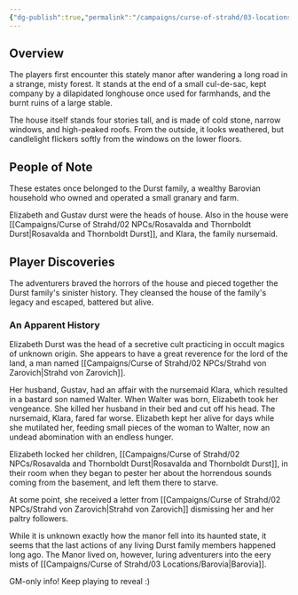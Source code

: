 ```yaml
---
{"dg-publish":true,"permalink":"/campaigns/curse-of-strahd/03-locations/durst-estates/","tags":["location/building/residence","location/country/barovia"]}
---
```


## Overview
The players first encounter this stately manor after wandering a long road in a strange, misty forest. It stands at the end of a small cul-de-sac, kept company by a dilapidated longhouse once used for farmhands, and the burnt ruins of a large stable. 

The house itself stands four stories tall, and is made of cold stone, narrow windows, and high-peaked roofs. From the outside, it looks weathered, but candlelight flickers softly from the windows on the lower floors.

## People of Note
These estates once belonged to the Durst family, a wealthy Barovian household who owned and operated a small granary and farm.

Elizabeth and Gustav durst were the heads of house. Also in the house were [[Campaigns/Curse of Strahd/02 NPCs/Rosavalda and Thornboldt Durst\|Rosavalda and Thornboldt Durst]], and Klara, the family nursemaid.

## Player Discoveries
The adventurers braved the horrors of the house and pieced together the Durst family's sinister history. They cleansed the house of the family's legacy and escaped, battered but alive.

### An Apparent History
Elizabeth Durst was the head of a secretive cult practicing in occult magics of unknown origin. She appears to have a great reverence for the lord of the land, a man named [[Campaigns/Curse of Strahd/02 NPCs/Strahd von Zarovich\|Strahd von Zarovich]]. 

Her husband, Gustav, had an affair with the nursemaid Klara, which resulted in a bastard son named Walter. When Walter was born, Elizabeth took her vengeance. She killed her husband in their bed and cut off his head. The nursemaid, Klara, fared far worse. Elizabeth kept her alive for days while she mutilated her, feeding small pieces of the woman to Walter, now an undead abomination with an endless hunger.

Elizabeth locked her children, [[Campaigns/Curse of Strahd/02 NPCs/Rosavalda and Thornboldt Durst\|Rosavalda and Thornboldt Durst]], in their room when they began to pester her about the horrendous sounds coming from the basement, and left them there to starve.

At some point, she received a letter from [[Campaigns/Curse of Strahd/02 NPCs/Strahd von Zarovich\|Strahd von Zarovich]] dismissing her and her paltry followers.

While it is unknown exactly how the manor fell into its haunted state, it seems that the last actions of any living Durst family members happened long ago. The Manor lived on, however, luring adventurers into the eery mists of [[Campaigns/Curse of Strahd/03 Locations/Barovia\|Barovia]].

GM-only info! Keep playing to reveal :)
